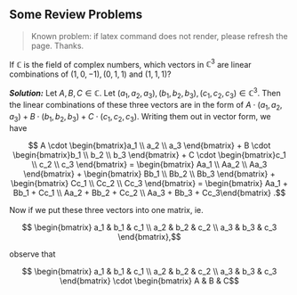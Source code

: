## Some Review Problems
> Known problem: if latex command does not render, please refresh the page. Thanks.

If $\mathbb{C}$ is the field of complex numbers, which vectors in $\mathbb{C}^3$ are linear combinations of $(1, 0, -1), (0, 1, 1)$ 
and $(1, 1, 1)$?

***Solution:***
Let $A, B, C \in \mathbb{C}$. Let $(a_1, a_2, a_3), (b_1, b_2, b_3), (c_1, c_2, c_3) \in \mathbb{C}^3$. Then the linear combinations of these three vectors are in the form of $A \cdot (a_1, a_2, a_3) + B \cdot (b_1, b_2, b_3) + C \cdot (c_1, c_2, c_3)$. Writing them out in vector form, we have  

$$ A \cdot \begin{bmatrix}a_1 \\ a_2 \\ a_3 \end{bmatrix} + B \cdot \begin{bmatrix}b_1 \\ b_2 \\ b_3 \end{bmatrix} + C \cdot \begin{bmatrix}c_1 \\ c_2 \\ c_3 \end{bmatrix} = \begin{bmatrix} Aa_1 \\ Aa_2 \\ Aa_3 \end{bmatrix} + \begin{bmatrix} Bb_1 \\ Bb_2 \\ Bb_3 \end{bmatrix} + \begin{bmatrix} Cc_1 \\ Cc_2 \\ Cc_3 \end{bmatrix} = \begin{bmatrix} Aa_1 + Bb_1 + Cc_1 \\ Aa_2 + Bb_2 + Cc_2 \\ Aa_3 + Bb_3 + Cc_3\end{bmatrix} .$$

Now if we put these three vectors into one matrix, ie. 

$$ \begin{bmatrix} a_1 & b_1 & c_1 \\ a_2 & b_2 & c_2 \\ a_3 & b_3 & c_3 \end{bmatrix},$$

observe that 

$$ \begin{bmatrix} a_1 & b_1 & c_1 \\ a_2 & b_2 & c_2 \\ a_3 & b_3 & c_3 \end{bmatrix} \cdot \begin{bmatrix} A & B & C$$
